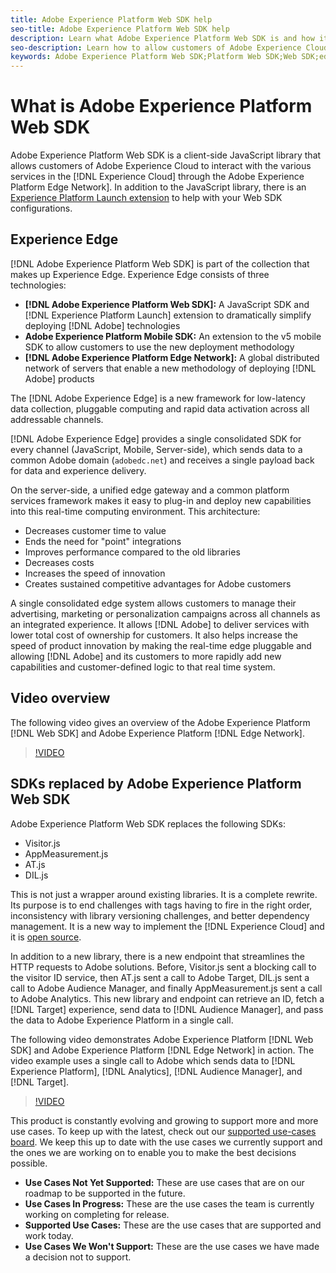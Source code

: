 ```yaml
---
title: Adobe Experience Platform Web SDK help
seo-title: Adobe Experience Platform Web SDK help
description: Learn what Adobe Experience Platform Web SDK is and how it can be used.
seo-description: Learn how to allow customers of Adobe Experience Cloud to interact with the various services in the Experience Cloud.
keywords: Adobe Experience Platform Web SDK;Platform Web SDK;Web SDK;edge;Visitor.js;AppMeasurement.js;AT.js;DIL.js;web sdk;SDK;web SDK;Launch;launch
---
```


# What is Adobe Experience Platform Web SDK

Adobe Experience Platform Web SDK is a client-side JavaScript library that allows customers of Adobe Experience Cloud to interact with the various services in the [!DNL Experience Cloud] through the Adobe Experience Platform Edge Network]. In addition to the JavaScript library, there is an [Experience Platform Launch extension](https://docs.adobe.com/content/help/en/launch/using/extensions-ref/adobe-extension/aep-extension/overview.html) to help with your Web SDK configurations.

## Experience Edge

[!DNL Adobe Experience Platform Web SDK] is part of the collection that makes up Experience Edge. Experience Edge consists of three technologies:

* **[!DNL Adobe Experience Platform Web SDK]:** A JavaScript SDK and [!DNL Experience Platform Launch] extension to dramatically simplify deploying [!DNL Adobe] technologies
* **Adobe Experience Platform Mobile SDK:** An extension to the v5 mobile SDK to allow customers to use the new deployment methodology
* **[!DNL Adobe Experience Platform Edge Network]:** A global distributed network of servers that enable a new methodology of deploying [!DNL Adobe] products

The [!DNL Adobe Experience Edge] is a new framework for low-latency data collection, pluggable computing and rapid data activation across all addressable channels.

[!DNL Adobe Experience Edge] provides a single consolidated SDK for every channel (JavaScript, Mobile, Server-side), which sends data to a common Adobe domain (`adobedc.net`) and receives a single payload back for data and experience delivery.  

On the server-side, a unified edge gateway and a common platform services framework makes it easy to plug-in and deploy new capabilities into this real-time computing environment.  This architecture:

* Decreases customer time to value
* Ends the need for "point" integrations
* Improves performance compared to the old libraries
* Decreases costs
* Increases the speed of innovation
* Creates sustained competitive advantages for Adobe customers

A single consolidated edge system allows customers to manage their advertising, marketing or personalization campaigns across all channels as an integrated experience.  It allows [!DNL Adobe] to deliver services with lower total cost of ownership for customers.  It also helps increase the speed of product innovation by making the real-time edge pluggable and allowing [!DNL Adobe] and its customers to more rapidly add new capabilities and customer-defined logic to that real time system. 

## Video overview

The following video gives an overview of the Adobe Experience Platform [!DNL Web SDK] and Adobe Experience Platform [!DNL Edge Network].

>[!VIDEO](https://video.tv.adobe.com/v/34141?quality=12&learn=on)

## SDKs replaced by Adobe Experience Platform Web SDK

Adobe Experience Platform Web SDK replaces the following SDKs:

* Visitor.js
* AppMeasurement.js
* AT.js
* DIL.js

This is not just a wrapper around existing libraries. It is a complete rewrite. Its purpose is to end challenges with tags having to fire in the right order, inconsistency with library versioning challenges, and better dependency management. It is a new way to implement the [!DNL Experience Cloud] and it is [open source](https://github.com/adobe/alloy).

In addition to a new library, there is a new endpoint that streamlines the HTTP requests to Adobe solutions. Before, Visitor.js sent a blocking call to the visitor ID service, then AT.js sent a call to Adobe Target, DIL.js sent a call to Adobe Audience Manager, and finally AppMeasurement.js sent a call to Adobe Analytics. This new library and endpoint can retrieve an ID, fetch a [!DNL Target] experience, send data to [!DNL Audience Manager], and pass the data to Adobe Experience Platform in a single call.

The following video demonstrates Adobe Experience Platform [!DNL Web SDK] and Adobe Experience Platform [!DNL Edge Network] in action. The video example uses a single call to Adobe which sends data to [!DNL Experience Platform], [!DNL Analytics], [!DNL Audience Manager], and [!DNL Target].

>[!VIDEO](https://video.tv.adobe.com/v/34148?quality=12&learn=on)

This product is constantly evolving and growing to support more and more use cases. To keep up with the latest, check out our [supported use-cases board](https://github.com/adobe/alloy/projects/5). We keep this up to date with the use cases we currently support and the ones we are working on to enable you to make the best decisions possible.

* **Use Cases Not Yet Supported:** These are use cases that are on our roadmap to be supported in the future.
* **Use Cases In Progress:** These are the use cases the team is currently working on completing for release.
* **Supported Use Cases:** These are the use cases that are supported and work today. 
* **Use Cases We Won't Support:** These are the use cases we have made a decision not to support.
